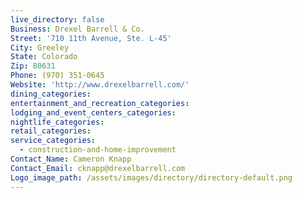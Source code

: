 ```yaml
---
live_directory: false
Business: Drexel Barrell & Co.
Street: '710 11th Avenue, Ste. L-45'
City: Greeley
State: Colorado
Zip: 80631
Phone: (970) 351-0645
Website: 'http://www.drexelbarrell.com/'
dining_categories:
entertainment_and_recreation_categories:
lodging_and_event_centers_categories:
nightlife_categories:
retail_categories:
service_categories:
  - construction-and-home-improvement
Contact_Name: Cameron Knapp
Contact_Email: cknapp@drexelbarrell.com
Logo_image_path: /assets/images/directory/directory-default.png
---
```


